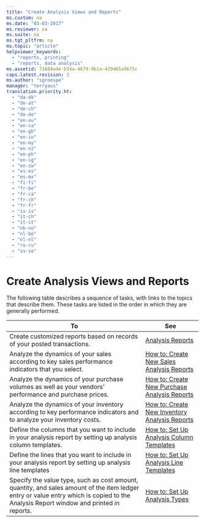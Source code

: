 ```yaml
---
title: "Create Analysis Views and Reports"
ms.custom: na
ms.date: "03-03-2017"
ms.reviewer: na
ms.suite: na
ms.tgt_pltfrm: na
ms.topic: "article"
helpviewer_keywords: 
  - "reports, printing"
  - "reports, data analysis"
ms.assetid: 71684a4e-b34a-4679-9b1a-429465a9675c
caps.latest.revision: 3
ms.author: "sgroespe"
manager: "terryaus"
translation.priority.ht: 
  - "da-dk"
  - "de-at"
  - "de-ch"
  - "de-de"
  - "en-au"
  - "en-ca"
  - "en-gb"
  - "en-in"
  - "en-my"
  - "en-nz"
  - "en-ph"
  - "en-sg"
  - "en-zw"
  - "es-es"
  - "es-mx"
  - "fi-fi"
  - "fr-be"
  - "fr-ca"
  - "fr-ch"
  - "fr-fr"
  - "is-is"
  - "it-ch"
  - "it-it"
  - "nb-no"
  - "nl-be"
  - "nl-nl"
  - "ru-ru"
  - "sv-se"
---
```

# Create Analysis Views and Reports
The following table describes a sequence of tasks, with links to the topics that describe them. These tasks are listed in the order in which they are generally performed.  
  
|**To**|**See**|  
|------------|-------------|  
|Create customized reports based on records of your posted transactions.|[Analysis Reports](../BusinessIntelligence/analysis-reports.md)|  
|Analyze the dynamics of your sales according to key sales performance indicators that you select.|[How to: Create New Sales Analysis Reports](../BusinessIntelligence/how-to-create-new-sales-analysis-reports.md)|  
|Analyze the dynamics of your purchase volumes as well as your vendors' performance and purchase prices.|[How to: Create New Purchase Analysis Reports](../Topic/How%20to:%20Create%20New%20Purchase%20Analysis%20Reports.md)|  
|Analyze the dynamics of your inventory according to key performance indicators and to analyze your inventory costs.|[How to: Create New Inventory Analysis Reports](../BusinessIntelligence/how-to-create-new-inventory-analysis-reports.md)|  
|Define the columns that you want to include in your analysis report by setting up analysis column templates.|[How to: Set Up Analysis Column Templates](../BusinessIntelligence/how-to-set-up-analysis-column-templates.md)|  
|Define the lines that you want to include in your analysis report by setting up analysis line templates|[How to: Set Up Analysis Line Templates](../BusinessIntelligence/how-to-set-up-analysis-line-templates.md)|  
|Specify the value type, such as cost amount, quantity, and sales amount of the item ledger entry or value entry which is copied to the Analysis Report window and printed in reports.|[How to: Set Up Analysis Types](../BusinessIntelligence/how-to-set-up-analysis-types.md)|